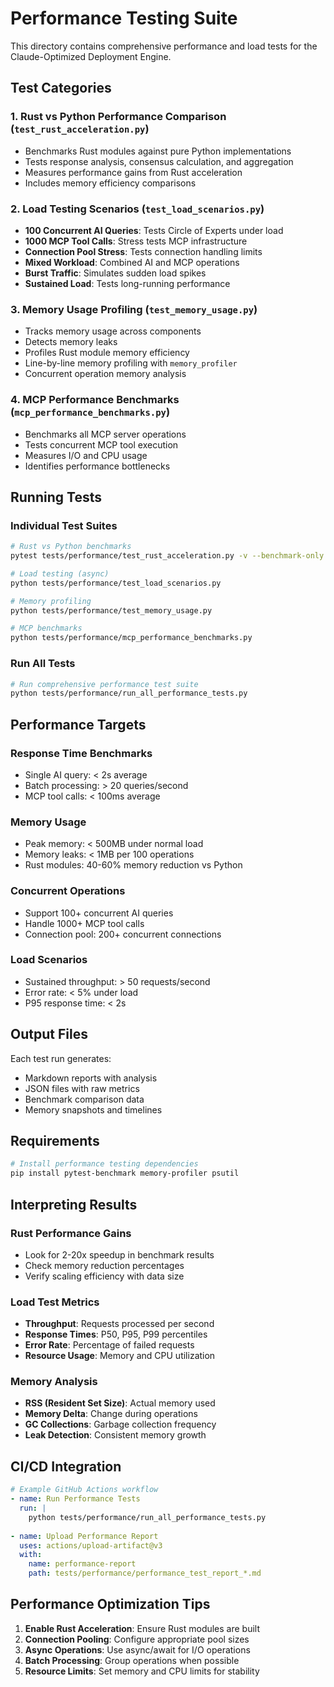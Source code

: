 # Performance Testing Suite

This directory contains comprehensive performance and load tests for the Claude-Optimized Deployment Engine.

## Test Categories

### 1. Rust vs Python Performance Comparison (`test_rust_acceleration.py`)
- Benchmarks Rust modules against pure Python implementations
- Tests response analysis, consensus calculation, and aggregation
- Measures performance gains from Rust acceleration
- Includes memory efficiency comparisons

### 2. Load Testing Scenarios (`test_load_scenarios.py`)
- **100 Concurrent AI Queries**: Tests Circle of Experts under load
- **1000 MCP Tool Calls**: Stress tests MCP infrastructure
- **Connection Pool Stress**: Tests connection handling limits
- **Mixed Workload**: Combined AI and MCP operations
- **Burst Traffic**: Simulates sudden load spikes
- **Sustained Load**: Tests long-running performance

### 3. Memory Usage Profiling (`test_memory_usage.py`)
- Tracks memory usage across components
- Detects memory leaks
- Profiles Rust module memory efficiency
- Line-by-line memory profiling with `memory_profiler`
- Concurrent operation memory analysis

### 4. MCP Performance Benchmarks (`mcp_performance_benchmarks.py`)
- Benchmarks all MCP server operations
- Tests concurrent MCP tool execution
- Measures I/O and CPU usage
- Identifies performance bottlenecks

## Running Tests

### Individual Test Suites

```bash
# Rust vs Python benchmarks
pytest tests/performance/test_rust_acceleration.py -v --benchmark-only

# Load testing (async)
python tests/performance/test_load_scenarios.py

# Memory profiling
python tests/performance/test_memory_usage.py

# MCP benchmarks
python tests/performance/mcp_performance_benchmarks.py
```

### Run All Tests

```bash
# Run comprehensive performance test suite
python tests/performance/run_all_performance_tests.py
```

## Performance Targets

### Response Time Benchmarks
- Single AI query: < 2s average
- Batch processing: > 20 queries/second
- MCP tool calls: < 100ms average

### Memory Usage
- Peak memory: < 500MB under normal load
- Memory leaks: < 1MB per 100 operations
- Rust modules: 40-60% memory reduction vs Python

### Concurrent Operations
- Support 100+ concurrent AI queries
- Handle 1000+ MCP tool calls
- Connection pool: 200+ concurrent connections

### Load Scenarios
- Sustained throughput: > 50 requests/second
- Error rate: < 5% under load
- P95 response time: < 2s

## Output Files

Each test run generates:
- Markdown reports with analysis
- JSON files with raw metrics
- Benchmark comparison data
- Memory snapshots and timelines

## Requirements

```bash
# Install performance testing dependencies
pip install pytest-benchmark memory-profiler psutil
```

## Interpreting Results

### Rust Performance Gains
- Look for 2-20x speedup in benchmark results
- Check memory reduction percentages
- Verify scaling efficiency with data size

### Load Test Metrics
- **Throughput**: Requests processed per second
- **Response Times**: P50, P95, P99 percentiles
- **Error Rate**: Percentage of failed requests
- **Resource Usage**: Memory and CPU utilization

### Memory Analysis
- **RSS (Resident Set Size)**: Actual memory used
- **Memory Delta**: Change during operations
- **GC Collections**: Garbage collection frequency
- **Leak Detection**: Consistent memory growth

## CI/CD Integration

```yaml
# Example GitHub Actions workflow
- name: Run Performance Tests
  run: |
    python tests/performance/run_all_performance_tests.py
    
- name: Upload Performance Report
  uses: actions/upload-artifact@v3
  with:
    name: performance-report
    path: tests/performance/performance_test_report_*.md
```

## Performance Optimization Tips

1. **Enable Rust Acceleration**: Ensure Rust modules are built
2. **Connection Pooling**: Configure appropriate pool sizes
3. **Async Operations**: Use async/await for I/O operations
4. **Batch Processing**: Group operations when possible
5. **Resource Limits**: Set memory and CPU limits for stability